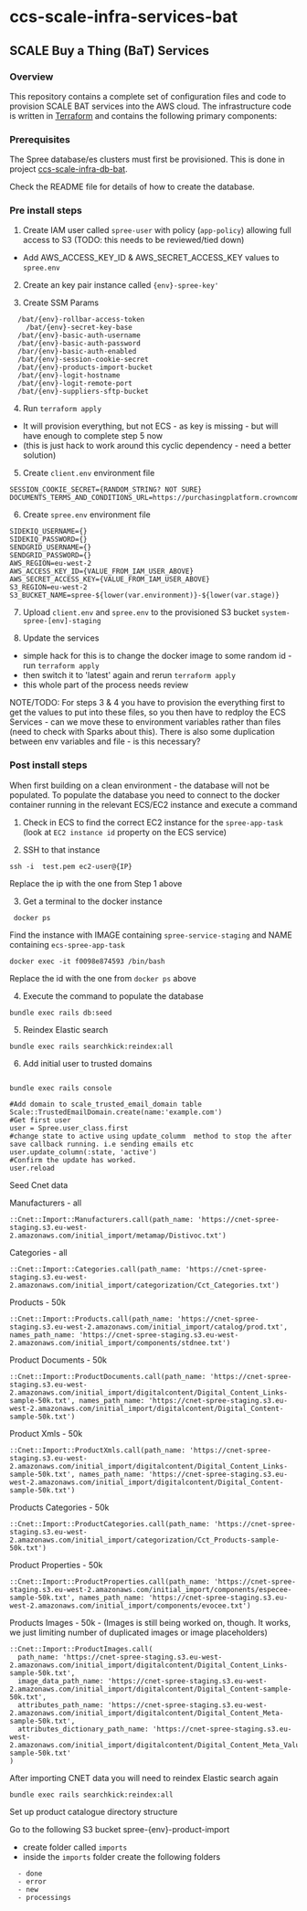 # ccs-scale-infra-services-bat

## SCALE Buy a Thing (BaT) Services

### Overview
This repository contains a complete set of configuration files and code to provision SCALE BAT services into the AWS cloud.  The infrastructure code is written in [Terraform](https://www.terraform.io/) and contains the following primary components:

### Prerequisites

The Spree database/es clusters must first be provisioned. This is done in project [ccs-scale-infra-db-bat](https://github.com/Crown-Commercial-Service/ccs-scale-infra-db-bat).

Check the README file for details of how to create the database.

### Pre install steps

1. Create IAM user called `spree-user` with policy (`app-policy`) allowing full access to S3 (TODO: this needs to be reviewed/tied down)
  - Add AWS_ACCESS_KEY_ID & AWS_SECRET_ACCESS_KEY values to `spree.env`

2. Create an key pair instance called `{env}-spree-key'`

3. Create SSM Params
```
  /bat/{env}-rollbar-access-token
	/bat/{env}-secret-key-base
  /bat/{env}-basic-auth-username
  /bat/{env}-basic-auth-password
  /bar/{env}-basic-auth-enabled
  /bat/{env}-session-cookie-secret
  /bat/{env}-products-import-bucket
  /bat/{env}-logit-hostname
  /bat/{env}-logit-remote-port
  /bat/{env}-suppliers-sftp-bucket
```

4. Run `terraform apply`
 - It will provision everything, but not ECS - as key is missing - but will have enough to complete step 5 now
 - (this is just hack to work around this cyclic dependency - need a better solution)

5. Create `client.env` environment file

```
SESSION_COOKIE_SECRET={RANDOM_STRING? NOT SURE}
DOCUMENTS_TERMS_AND_CONDITIONS_URL=https://purchasingplatform.crowncommercial.gov.uk/
```

6. Create `spree.env` environment file

```
SIDEKIQ_USERNAME={}
SIDEKIQ_PASSWORD={}
SENDGRID_USERNAME={}
SENDGRID_PASSWORD={}
AWS_REGION=eu-west-2
AWS_ACCESS_KEY_ID={VALUE_FROM_IAM_USER_ABOVE}
AWS_SECRET_ACCESS_KEY={VALUE_FROM_IAM_USER_ABOVE}
S3_REGION=eu-west-2
S3_BUCKET_NAME=spree-${lower(var.environment)}-${lower(var.stage)}
```

7. Upload `client.env` and `spree.env` to the provisioned S3 bucket `system-spree-[env]-staging`

8. Update the services
 - simple hack for this is to change the docker image to some random id - run `terraform apply`
 - then switch it to 'latest' again and rerun `terraform apply`
 - this whole part of the process needs review

NOTE/TODO: For steps 3 & 4 you have to provision the everything first to get the values to put into these files, so you then have to redploy the ECS Services - can we move these to environment variables rather than files (need to check with Sparks about this). There is also some duplication between env variables and file - is this necessary?

### Post install steps
When first building on a clean environment - the database will not be populated. To populate the database you need to connect to the docker container running in the relevant ECS/EC2 instance and execute a command

1. Check in ECS to find the correct EC2 instance for the `spree-app-task` (look at `EC2 instance id` property on the ECS service)

2. SSH to that instance

```
ssh -i  test.pem ec2-user@{IP}
```
Replace the ip with the one from Step 1 above

3. Get a terminal to the docker instance
```
 docker ps
```
Find the instance with IMAGE containing `spree-service-staging` and NAME containing `ecs-spree-app-task`

```
docker exec -it f0098e874593 /bin/bash
```
Replace the id with the one from `docker ps` above

4. Execute the command to populate the database

```
bundle exec rails db:seed
```

5. Reindex Elastic search

```
bundle exec rails searchkick:reindex:all
```

6. Add initial user to trusted domains
```

bundle exec rails console

#Add domain to scale_trusted_email_domain table
Scale::TrustedEmailDomain.create(name:'example.com')
#Get first user
user = Spree.user_class.first
#change state to active using update_columm  method to stop the after save callback running. i.e sending emails etc
user.update_column(:state, 'active')
#Confirm the update has worked.
user.reload
```

Seed Cnet data

Manufacturers - all

```
::Cnet::Import::Manufacturers.call(path_name: 'https://cnet-spree-staging.s3.eu-west-2.amazonaws.com/initial_import/metamap/Distivoc.txt')
```

Categories - all

```
::Cnet::Import::Categories.call(path_name: 'https://cnet-spree-staging.s3.eu-west-2.amazonaws.com/initial_import/categorization/Cct_Categories.txt')
```

Products - 50k
```
::Cnet::Import::Products.call(path_name: 'https://cnet-spree-staging.s3.eu-west-2.amazonaws.com/initial_import/catalog/prod.txt', names_path_name: 'https://cnet-spree-staging.s3.eu-west-2.amazonaws.com/initial_import/components/stdnee.txt')

```
Product Documents - 50k
```
::Cnet::Import::ProductDocuments.call(path_name: 'https://cnet-spree-staging.s3.eu-west-2.amazonaws.com/initial_import/digitalcontent/Digital_Content_Links-sample-50k.txt', names_path_name: 'https://cnet-spree-staging.s3.eu-west-2.amazonaws.com/initial_import/digitalcontent/Digital_Content-sample-50k.txt')
```

Product Xmls - 50k
```
::Cnet::Import::ProductXmls.call(path_name: 'https://cnet-spree-staging.s3.eu-west-2.amazonaws.com/initial_import/digitalcontent/Digital_Content_Links-sample-50k.txt', names_path_name: 'https://cnet-spree-staging.s3.eu-west-2.amazonaws.com/initial_import/digitalcontent/Digital_Content-sample-50k.txt')

```
Products Categories - 50k
```
::Cnet::Import::ProductCategories.call(path_name: 'https://cnet-spree-staging.s3.eu-west-2.amazonaws.com/initial_import/categorization/Cct_Products-sample-50k.txt')
```

Product Properties - 50k
```
::Cnet::Import::ProductProperties.call(path_name: 'https://cnet-spree-staging.s3.eu-west-2.amazonaws.com/initial_import/components/especee-sample-50k.txt', names_path_name: 'https://cnet-spree-staging.s3.eu-west-2.amazonaws.com/initial_import/components/evocee.txt')
```

Products Images - 50k - (Images is still being worked on, though. It works, we just limiting number of duplicated images or image placeholders)
```
::Cnet::Import::ProductImages.call(
  path_name: 'https://cnet-spree-staging.s3.eu-west-2.amazonaws.com/initial_import/digitalcontent/Digital_Content_Links-sample-50k.txt',
  image_data_path_name: 'https://cnet-spree-staging.s3.eu-west-2.amazonaws.com/initial_import/digitalcontent/Digital_Content-sample-50k.txt',
  attributes_path_name: 'https://cnet-spree-staging.s3.eu-west-2.amazonaws.com/initial_import/digitalcontent/Digital_Content_Meta-sample-50k.txt',
  attributes_dictionary_path_name: 'https://cnet-spree-staging.s3.eu-west-2.amazonaws.com/initial_import/digitalcontent/Digital_Content_Meta_Value_Voc-sample-50k.txt'
)
```

After importing CNET data you will need to reindex Elastic search again

```
bundle exec rails searchkick:reindex:all
```

Set up product catalogue directory structure

Go to the following S3 bucket spree-{env}-product-import

- create folder called `imports`
- inside the `imports` folder create the following folders
```
  - done
  - error
  - new
  - processings
```
